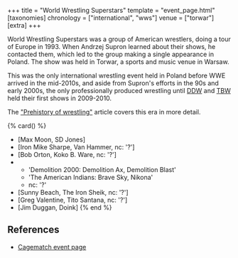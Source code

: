 +++
title = "World Wrestling Superstars"
template = "event_page.html"
[taxonomies]
chronology = ["international", "wws"]
venue = ["torwar"]
[extra]
+++

World Wrestling Superstars was a group of American wrestlers, doing a tour of Europe in 1993.
When Andrzej Supron learned about their shows, he contacted them, which led to the group making a single appearance in Poland.
The show was held in Torwar, a sports and music venue in Warsaw.

This was the only international wrestling event held in Poland before WWE arrived in the mid-2010s,
and aside from Supron's efforts in the 90s and early 2000s, the only professionally produced wrestling
until [DDW](@/o/ddw.md) and [TBW](@/o/tbw.md) held their first shows in 2009-2010.

The ["Prehistory of wrestling"](@/a/prehistory.md) article covers this era in more detail.

{% card() %}
- [Max Moon, SD Jones]
- [Iron Mike Sharpe, Van Hammer, nc: '?']
- [Bob Orton, Koko B. Ware, nc: '?']
- - 'Demolition 2000: Demolition Ax, Demolition Blast'
  - 'The American Indians: Brave Sky, Nikona'
  - nc: '?'
- [Sunny Beach, The Iron Sheik, nc: '?']
- [Greg Valentine, Tito Santana, nc: '?']
- [Jim Duggan, Doink]
{% end %}

## References

* [Cagematch event page](https://www.cagematch.net/?id=1&nr=380375)
